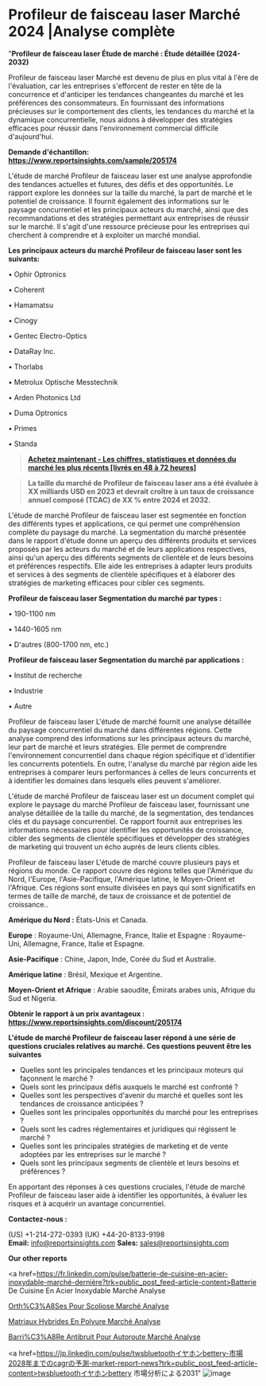# Profileur de faisceau laser Marché 2024 |Analyse complète

"<strong>Profileur de faisceau laser Étude de marché : Étude détaillée (2024-2032)</strong>

Profileur de faisceau laser Marché est devenu de plus en plus vital à l'ère de l'évaluation, car les entreprises s'efforcent de rester en tête de la concurrence et d'anticiper les tendances changeantes du marché et les préférences des consommateurs. En fournissant des informations précieuses sur le comportement des clients, les tendances du marché et la dynamique concurrentielle, nous aidons à développer des stratégies efficaces pour réussir dans l'environnement commercial difficile d'aujourd'hui.

<strong>Demande d'échantillon: <a href=https://www.reportsinsights.com/sample/205174>https://www.reportsinsights.com/sample/205174</a></strong>

L'étude de marché Profileur de faisceau laser est une analyse approfondie des tendances actuelles et futures, des défis et des opportunités. Le rapport explore les données sur la taille du marché, la part de marché et le potentiel de croissance. Il fournit également des informations sur le paysage concurrentiel et les principaux acteurs du marché, ainsi que des recommandations et des stratégies permettant aux entreprises de réussir sur le marché. Il s'agit d'une ressource précieuse pour les entreprises qui cherchent à comprendre et à exploiter un marché mondial.

<strong>Les principaux acteurs du marché Profileur de faisceau laser sont les suivants:</strong>

• Ophir Optronics

• Coherent

• Hamamatsu

• Cinogy

• Gentec Electro-Optics

• DataRay Inc.

• Thorlabs

• Metrolux Optische Messtechnik

• Arden Photonics Ltd

• Duma Optronics

• Primes

• Standa
<blockquote><a href=https://www.reportsinsights.com/buynow/205174><span style=text-decoration: underline;><strong>Achetez maintenant - Les chiffres, statistiques et données du marché les plus récents [livrés en 48 à 72 heures]</strong></span></a></blockquote>
<blockquote><span style=text-decoration: underline;><strong>La taille du marché de Profileur de faisceau laser ans a été évaluée à XX milliards USD en 2023 et devrait croître à un taux de croissance annuel composé (TCAC) de XX % entre 2024 et 2032.</strong></span></blockquote>
L'étude de marché Profileur de faisceau laser est segmentée en fonction des différents types et applications, ce qui permet une compréhension complète du paysage du marché. La segmentation du marché présentée dans le rapport d'étude donne un aperçu des différents produits et services proposés par les acteurs du marché et de leurs applications respectives, ainsi qu'un aperçu des différents segments de clientèle et de leurs besoins et préférences respectifs. Elle aide les entreprises à adapter leurs produits et services à des segments de clientèle spécifiques et à élaborer des stratégies de marketing efficaces pour cibler ces segments.

<strong>Profileur de faisceau laser Segmentation du marché par types :</strong>

• 190-1100 nm

• 1440-1605 nm

• D'autres (800-1700 nm, etc.)

<strong>Profileur de faisceau laser Segmentation du marché par applications :</strong>

• Institut de recherche

• Industrie

• Autre

Profileur de faisceau laser L'étude de marché fournit une analyse détaillée du paysage concurrentiel du marché dans différentes régions. Cette analyse comprend des informations sur les principaux acteurs du marché, leur part de marché et leurs stratégies. Elle permet de comprendre l'environnement concurrentiel dans chaque région spécifique et d'identifier les concurrents potentiels. En outre, l'analyse du marché par région aide les entreprises à comparer leurs performances à celles de leurs concurrents et à identifier les domaines dans lesquels elles peuvent s'améliorer.

L'étude de marché Profileur de faisceau laser est un document complet qui explore le paysage du marché Profileur de faisceau laser, fournissant une analyse détaillée de la taille du marché, de la segmentation, des tendances clés et du paysage concurrentiel. Ce rapport fournit aux entreprises les informations nécessaires pour identifier les opportunités de croissance, cibler des segments de clientèle spécifiques et développer des stratégies de marketing qui trouvent un écho auprès de leurs clients cibles.

Profileur de faisceau laser L'étude de marché couvre plusieurs pays et régions du monde. Ce rapport couvre des régions telles que l'Amérique du Nord, l'Europe, l'Asie-Pacifique, l'Amérique latine, le Moyen-Orient et l'Afrique. Ces régions sont ensuite divisées en pays qui sont significatifs en termes de taille de marché, de taux de croissance et de potentiel de croissance..

<strong>Amérique du Nord :</strong> États-Unis et Canada.

<strong>Europe</strong> : Royaume-Uni, Allemagne, France, Italie et Espagne : Royaume-Uni, Allemagne, France, Italie et Espagne.

<strong>Asie-Pacifique</strong> : Chine, Japon, Inde, Corée du Sud et Australie.

<strong>Amérique latine</strong> : Brésil, Mexique et Argentine.

<strong>Moyen-Orient et Afrique</strong> : Arabie saoudite, Émirats arabes unis, Afrique du Sud et Nigeria.

<strong>Obtenir le rapport à un prix avantageux : <a href=https://www.reportsinsights.com/discount/205174>https://www.reportsinsights.com/discount/205174</a></strong>

<strong>L'étude de marché Profileur de faisceau laser répond à une série de questions cruciales relatives au marché. Ces questions peuvent être les suivantes</strong>
<ul>
  <li>Quelles sont les principales tendances et les principaux moteurs qui façonnent le marché ?</li>
  <li>Quels sont les principaux défis auxquels le marché est confronté ?</li>
  <li>Quelles sont les perspectives d'avenir du marché et quelles sont les tendances de croissance anticipées ?</li>
  <li>Quelles sont les principales opportunités du marché pour les entreprises ?</li>
  <li>Quels sont les cadres réglementaires et juridiques qui régissent le marché ?</li>
  <li>Quelles sont les principales stratégies de marketing et de vente adoptées par les entreprises sur le marché ?</li>
  <li>Quels sont les principaux segments de clientèle et leurs besoins et préférences ?</li>
</ul>
En apportant des réponses à ces questions cruciales, l'étude de marché Profileur de faisceau laser aide à identifier les opportunités, à évaluer les risques et à acquérir un avantage concurrentiel.

<strong>Contactez-nous :</strong>

(US) +1-214-272-0393
(UK) +44-20-8133-9198
<strong>Email:</strong> <a>info@reportsinsights.com</a>
<strong>Sales:</strong> <a>sales@reportsinsights.com</a>

<strong>Our other reports</strong>

<a href=https://fr.linkedin.com/pulse/batterie-de-cuisine-en-acier-inoxydable-marché-dernière?trk=public_post_feed-article-content>Batterie De Cuisine En Acier Inoxydable Marché Analyse</a>

<a href=https://www.linkedin.com/pulse/orth%C3%A8ses-pour-scoliose-march%C3%A9paysage-comprenant-wmgcf/>Orth%C3%A8Ses Pour Scoliose Marché Analyse</a>

<a href=https://www.linkedin.com/pulse/mat%C3%A9riaux-hybrides-en-polyur%C3%A9e-march%C3%A9-informations-ljtxf/>Matriaux Hybrides En Polyure Marché Analyse</a>

<a href=https://www.linkedin.com/pulse/barri%C3%A8re-antibruit-pour-autoroute-march%C3%A9-analyse-8zr7c/>Barri%C3%A8Re Antibruit Pour Autoroute Marché Analyse</a>

<a href=https://jp.linkedin.com/pulse/twsbluetoothイヤホンbettery-市場2028年までのcagrの予測-market-report-news?trk=public_post_feed-article-content>twsbluetoothイヤホンbettery 市場分析による2031</a>"
![image](https://github.com/daminid12/RImarketTech/assets/158430485/ccfd0413-704a-473a-8b29-ab24f6c323a0)
